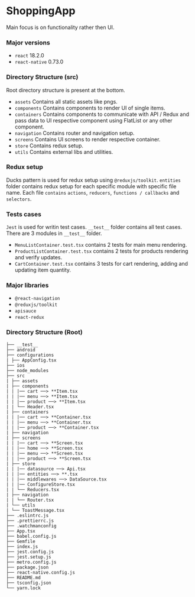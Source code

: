 # ShoppingApp

Main focus is on functionality rather then UI.

### Major versions

- `react` 18.2.0
- `react-native` 0.73.0

### Directory Structure (src)

Root directory structure is present at the bottom.

- `assets` Contains all static assets like pngs.
- `components` Contains components to render UI of single items.
- `containers` Contains components to communicate with API / Redux and pass data to UI respective component using FlatList or any other component.
- `navigation` Contains router and navigation setup.
- `screens` Contains UI screens to render respective container.
- `store` Contains redux setup.
- `utils` Contains external libs and utilities.

### Redux setup

Ducks pattern is used for redux setup using `@reduxjs/toolkit`.
`entities` folder contains redux setup for each specific module with specific file name. Each file `contains` `actions`, `reducers`, `functions / callbacks` and `selectors`.

### Tests cases

`Jest` is used for writin test cases. `__test__` folder contains all test cases. There are 3 modules in `__test__` folder.

- `MenuListContainer.test.tsx` contains 2 tests for main menu rendering.
- `ProductListContainer.test.tsx` contains 2 tests for products rendering and verify updates.
- `CartContainer.test.tsx` contains 3 tests for cart rendering, adding and updating item quantity.

### Major libraries

- `@react-navigation`
- `@reduxjs/toolkit`
- `apisauce`
- `react-redux`

### Directory Structure (Root)

```
├── __test__
├── android
├── configurations
| ├── AppConfig.tsx
├── ios
├── node_modules
├── src
| ├── assets
| ├── components
| | |── cart ──> **Item.tsx
| | |── menu ──> **Item.tsx
| | |── product ──> **Item.tsx
| | └── Header.tsx
| ├── containers
| | |── cart ──> **Container.tsx
| | |── menu ──> **Container.tsx
| | |── product ──> **Container.tsx
| ├── navigation
| ├── screens
| | |── cart ──> **Screen.tsx
| | |── home ──> **Screen.tsx
| | |── menu ──> **Screen.tsx
| | |── product ──> **Screen.tsx
| ├── store
| | |── datasource ──> Api.tsx
| | |── entities ──> **.tsx
| | |── middlewares ──> DataSource.tsx
| | |── ConfigureStore.tsx
| | └── Reducers.tsx
| ├── navigation
| | └── Router.tsx
| └── utils
| └── ToastMessage.tsx
├── .eslintrc.js
├── .prettierrc.js
├── .watchmanconfig
├── App.tsx
├── babel.config.js
├── Gemfile
├── index.js
├── jest.config.js
├── jest.setup.js
├── metro.config.js
├── package.json
├── react-native.config.js
├── README.md
├── tsconfig.json
└── yarn.lock

```
